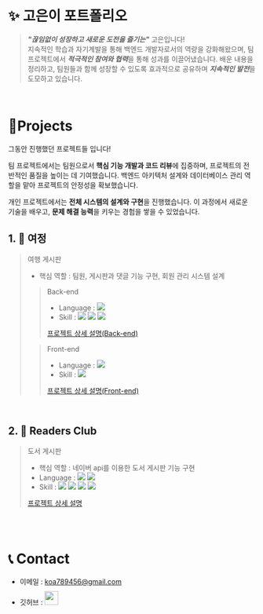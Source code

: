 # ✨ 고은이 포트폴리오

> ***"끊임없이 성장하고 새로운 도전을 즐기는"*** 고은입니다!  
> 지속적인 학습과 자기계발을 통해 백엔드 개발자로서의 역량을 강화해왔으며,
> 팀 프로젝트에서 ***적극적인 참여와 협력***을 통해 성과를 이끌어냈습니다.
> 배운 내용을 정리하고, 팀원들과 함께 성장할 수 있도록 효과적으로 공유하며 ***지속적인 발전***을 도모하고 있습니다.

<br />

# 📝Projects
그동안 진행했던 프로젝트들 입니다!  

팀 프로젝트에서는 팀원으로서 **핵심 기능 개발과 코드 리뷰**에 집중하며, 프로젝트의 전반적인 품질을 높이는 데 기여했습니다. 백엔드 아키텍처 설계와 데이터베이스 관리 역할을 맡아 프로젝트의 안정성을 확보했습니다.

개인 프로젝트에서는 **전체 시스템의 설계와 구현**을 진행했습니다. 이 과정에서 새로운 기술을 배우고, **문제 해결 능력**을 키우는 경험을 쌓을 수 있었습니다.
<br>

## 1. 🛫 여정

> 여행 게시판
>
> - 핵심 역할 : 팀원, 게시판과 댓글 기능 구현, 회원 관리 시스템 설계
>
>> Back-end
>> - Language : <img src="https://img.shields.io/badge/java-007396?style=for-the-badge&logo=java&logoColor=white"> 
>> - Skill : <img src="https://img.shields.io/badge/spring-6DB33F?style=for-the-badge&logo=spring&logoColor=white"> <img src="https://img.shields.io/badge/mysql-4479A1?style=for-the-badge&logo=mysql&logoColor=white"> <img src="https://img.shields.io/badge/docker-%230db7ed.svg?style=for-the-badge&logo=docker&logoColor=white"> 
>> 
>> [프로젝트 상세 설명(Back-end)](https://github.com/yeojeong-0824/TeamBack)  
>
>> Front-end
>> - Language : <img src="https://img.shields.io/badge/javascript-F7DF1E?style=for-the-badge&logo=javascript&logoColor=black"> 
>> - Skill : <img src="https://img.shields.io/badge/react-61DAFB?style=for-the-badge&logo=react&logoColor=black"> 
>>
>> [프로젝트 상세 설명(Front-end)](https://github.com/yeojeong-0824/TeamFront)

<br />

## 2. 📖 Readers Club

> 도서 게시판
>
> - 핵심 역할 : 네이버 api를 이용한 도서 게시판 기능 구현
> - Language : <img src="https://img.shields.io/badge/java-007396?style=for-the-badge&logo=java&logoColor=white"> <img src="https://img.shields.io/badge/javascript-F7DF1E?style=for-the-badge&logo=javascript&logoColor=black"> 
> - Skill : <img src="https://img.shields.io/badge/spring-6DB33F?style=for-the-badge&logo=spring&logoColor=white"> <img src="https://img.shields.io/badge/mysql-4479A1?style=for-the-badge&logo=mysql&logoColor=white"> <img src="https://img.shields.io/badge/html5-E34F26?style=for-the-badge&logo=html5&logoColor=white"> <img src="https://img.shields.io/badge/css-1572B6?style=for-the-badge&logo=css3&logoColor=white"> 
>
> [프로젝트 상세 설명](https://github.com/Go-EunLee/readers_club)

<br />
<br />

# 📞 Contact

- 이메일 : koa789456@gmail.com
- 깃허브 : <a href="https://github.com/Go-EunLee">
  <img src="https://user-images.githubusercontent.com/68724828/185908612-22f4d219-78a7-4de7-bb02-deecaa63bffa.png" height="28px" style="margin-top: 10px" />
  </a>
